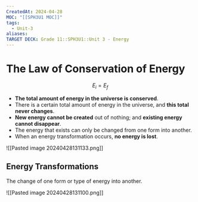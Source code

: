 ```yaml
---
CreatedAt: 2024-04-28
MOC: "[[SPH3U1 MOC]]"
tags:
  - Unit-3
aliases: 
TARGET DECK: Grade 11::SPH3U1::Unit 3 - Energy
---
```


# The Law of Conservation of Energy
$$E_{i} = E_{f}$$
- **The total amount of energy in the universe is conserved**.
- There is a certain total amount of energy in the universe, and **this total never changes**.
- **New energy cannot be created** out of nothing; and **existing energy cannot disappear**.
- The energy that exists can only be changed from one form into another.
- When an energy transformation occurs, **no energy is lost**.
<!--ID: 1715096172996-->


![[Pasted image 20240428131133.png]]

## Energy Transformations
The change of one form or type of energy into another.
<!--ID: 1715895327924-->


![[Pasted image 20240428131100.png]]

